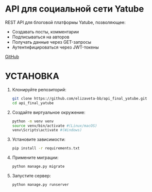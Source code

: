 
# API для социальной сети Yatube

REST API для блоговой платформы Yatube, позволяющее:
-   Создавать посты, комментарии
-   Подписываться на авторов
-   Получать данные через GET-запросы
-   Аутентифицироваться через JWT-токены
   
[GitHub](https://github.com/elizaveta-bb/api_final_yatube)
# УСТАНОВКА
1.  Клонируйте репозиторий:  
	```bash
	git clone https://github.com/elizaveta-bb/api_final_yatube.git
	cd api_final_yatube
	```
2.  Создайте виртуальное окружение:  
	```bash
	python -m venv venv  
	source venv/bin/activate #(Linux/macOS)  
	venv\Scripts\activate #(Windows)
	```
3.  Установите зависимости:
	```bash
	pip install -r requirements.txt
	```
4.  Примените миграции:  
	```bash
	python manage.py migrate
	```
5.  Запустите сервер:  
	```bash
	python manage.py runserver
	```
